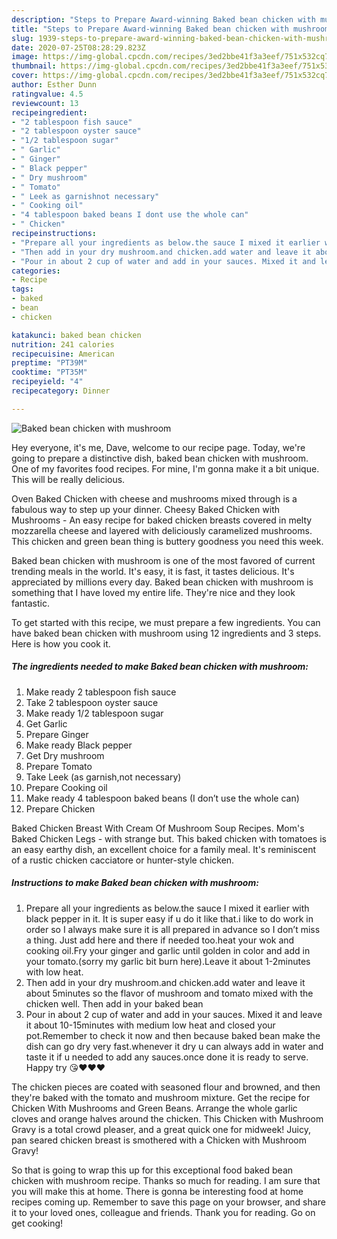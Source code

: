 ```yaml
---
description: "Steps to Prepare Award-winning Baked bean chicken with mushroom"
title: "Steps to Prepare Award-winning Baked bean chicken with mushroom"
slug: 1939-steps-to-prepare-award-winning-baked-bean-chicken-with-mushroom
date: 2020-07-25T08:28:29.823Z
image: https://img-global.cpcdn.com/recipes/3ed2bbe41f3a3eef/751x532cq70/baked-bean-chicken-with-mushroom-recipe-main-photo.jpg
thumbnail: https://img-global.cpcdn.com/recipes/3ed2bbe41f3a3eef/751x532cq70/baked-bean-chicken-with-mushroom-recipe-main-photo.jpg
cover: https://img-global.cpcdn.com/recipes/3ed2bbe41f3a3eef/751x532cq70/baked-bean-chicken-with-mushroom-recipe-main-photo.jpg
author: Esther Dunn
ratingvalue: 4.5
reviewcount: 13
recipeingredient:
- "2 tablespoon fish sauce"
- "2 tablespoon oyster sauce"
- "1/2 tablespoon sugar"
- " Garlic"
- " Ginger"
- " Black pepper"
- " Dry mushroom"
- " Tomato"
- " Leek as garnishnot necessary"
- " Cooking oil"
- "4 tablespoon baked beans I dont use the whole can"
- " Chicken"
recipeinstructions:
- "Prepare all your ingredients as below.the sauce I mixed it earlier with black pepper in it. It is super easy if u do it like that.i like to do work in order so I always make sure it is all prepared in advance so I don’t miss a thing. Just add here and there if needed too.heat your wok and cooking oil.Fry your ginger and garlic until golden in color and add in your tomato.(sorry my garlic bit burn here).Leave it about 1-2minutes with low heat."
- "Then add in your dry mushroom.and chicken.add water and leave it about 5minutes so the flavor of mushroom and tomato mixed with the chicken well. Then add in your baked bean"
- "Pour in about 2 cup of water and add in your sauces. Mixed it and leave it about 10-15minutes with medium low heat and closed your pot.Remember to check it now and then because baked bean make the dish can go dry very fast.whenever it dry u can always add in water and taste it if u needed to add any sauces.once done it is ready to serve. Happy try 😘❤️❤️❤️"
categories:
- Recipe
tags:
- baked
- bean
- chicken

katakunci: baked bean chicken 
nutrition: 241 calories
recipecuisine: American
preptime: "PT39M"
cooktime: "PT35M"
recipeyield: "4"
recipecategory: Dinner

---
```



![Baked bean chicken with mushroom](https://img-global.cpcdn.com/recipes/3ed2bbe41f3a3eef/751x532cq70/baked-bean-chicken-with-mushroom-recipe-main-photo.jpg)

Hey everyone, it's me, Dave, welcome to our recipe page. Today, we're going to prepare a distinctive dish, baked bean chicken with mushroom. One of my favorites food recipes. For mine, I'm gonna make it a bit unique. This will be really delicious.

Oven Baked Chicken with cheese and mushrooms mixed through is a fabulous way to step up your dinner. Cheesy Baked Chicken with Mushrooms - An easy recipe for baked chicken breasts covered in melty mozzarella cheese and layered with deliciously caramelized mushrooms. This chicken and green bean thing is buttery goodness you need this week.

Baked bean chicken with mushroom is one of the most favored of current trending meals in the world. It's easy, it is fast, it tastes delicious. It's appreciated by millions every day. Baked bean chicken with mushroom is something that I have loved my entire life. They're nice and they look fantastic.


To get started with this recipe, we must prepare a few ingredients. You can have baked bean chicken with mushroom using 12 ingredients and 3 steps. Here is how you cook it.

<!--inarticleads1-->

##### The ingredients needed to make Baked bean chicken with mushroom:

1. Make ready 2 tablespoon fish sauce
1. Take 2 tablespoon oyster sauce
1. Make ready 1/2 tablespoon sugar
1. Get  Garlic
1. Prepare  Ginger
1. Make ready  Black pepper
1. Get  Dry mushroom
1. Prepare  Tomato
1. Take  Leek (as garnish,not necessary)
1. Prepare  Cooking oil
1. Make ready 4 tablespoon baked beans (I don’t use the whole can)
1. Prepare  Chicken


Baked Chicken Breast With Cream Of Mushroom Soup Recipes. Mom&#39;s Baked Chicken Legs - with strange but. This baked chicken with tomatoes is an easy earthy dish, an excellent choice for a family meal. It&#39;s reminiscent of a rustic chicken cacciatore or hunter-style chicken. 

<!--inarticleads2-->

##### Instructions to make Baked bean chicken with mushroom:

1. Prepare all your ingredients as below.the sauce I mixed it earlier with black pepper in it. It is super easy if u do it like that.i like to do work in order so I always make sure it is all prepared in advance so I don’t miss a thing. Just add here and there if needed too.heat your wok and cooking oil.Fry your ginger and garlic until golden in color and add in your tomato.(sorry my garlic bit burn here).Leave it about 1-2minutes with low heat.
1. Then add in your dry mushroom.and chicken.add water and leave it about 5minutes so the flavor of mushroom and tomato mixed with the chicken well. Then add in your baked bean
1. Pour in about 2 cup of water and add in your sauces. Mixed it and leave it about 10-15minutes with medium low heat and closed your pot.Remember to check it now and then because baked bean make the dish can go dry very fast.whenever it dry u can always add in water and taste it if u needed to add any sauces.once done it is ready to serve. Happy try 😘❤️❤️❤️


The chicken pieces are coated with seasoned flour and browned, and then they&#39;re baked with the tomato and mushroom mixture. Get the recipe for Chicken With Mushrooms and Green Beans. Arrange the whole garlic cloves and orange halves around the chicken. This Chicken with Mushroom Gravy is a total crowd pleaser, and a great quick one for midweek! Juicy, pan seared chicken breast is smothered with a Chicken with Mushroom Gravy! 

So that is going to wrap this up for this exceptional food baked bean chicken with mushroom recipe. Thanks so much for reading. I am sure that you will make this at home. There is gonna be interesting food at home recipes coming up. Remember to save this page on your browser, and share it to your loved ones, colleague and friends. Thank you for reading. Go on get cooking!
